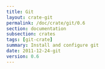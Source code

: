 ```yaml
---
title: Git
layout: crate-git
permalink: /doc/crate/git/0.6
section: documentation
subsection: crates
tags: [git-crate]
summary: Install and configure git
date: 2011-12-24-git
version: 0.6
---
```

